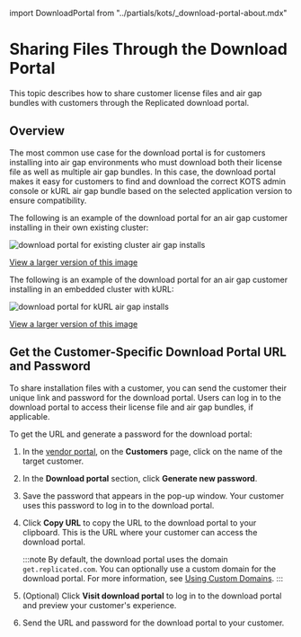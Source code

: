 import DownloadPortal from "../partials/kots/_download-portal-about.mdx"

# Sharing Files Through the Download Portal

This topic describes how to share customer license files and air gap bundles with customers through the Replicated download portal.

## Overview

<DownloadPortal/>

The most common use case for the download portal is for customers installing into air gap environments who must download both their license file as well as multiple air gap bundles. In this case, the download portal makes it easy for customers to find and download the correct KOTS admin console or kURL air gap bundle based on the selected application version to ensure compatibility.

The following is an example of the download portal for an air gap customer installing in their own existing cluster:

![download portal for existing cluster air gap installs](/images/download-portal-existing-cluster.png)

[View a larger version of this image](/images/download-portal-existing-cluster.png)

The following is an example of the download portal for an air gap customer installing in an embedded cluster with kURL:

![download portal for kURL air gap installs](/images/download-portal-kurl.png)

[View a larger version of this image](/images/download-portal-kurl.png)

## Get the Customer-Specific Download Portal URL and Password

To share installation files with a customer, you can send the customer their unique link and password for the download portal. Users can log in to the download portal to access their license file and air gap bundles, if applicable.

To get the URL and generate a password for the download portal:

1. In the [vendor portal](https://vendor.replicated.com), on the **Customers** page, click on the name of the target customer.

1. In the **Download portal** section, click **Generate new password**.

1. Save the password that appears in the pop-up window. Your customer uses
this password to log in to the download portal.

1. Click **Copy URL** to copy the URL to the download portal to your clipboard. This is the URL where your customer can access the download portal.

   :::note
   By default, the download portal uses the domain `get.replicated.com`. You can optionally use a custom domain for the download portal. For more information, see [Using Custom Domains](/vendor/custom-domains-using).
   :::

1. (Optional) Click **Visit download portal** to log in to the download portal
and preview your customer's experience.

1. Send the URL and password for the download portal to your customer.